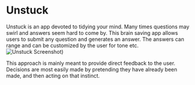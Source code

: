 # Unstuck
Unstuck is an app devoted to tidying your mind. Many times questions may swirl and answers seem hard to come by. This brain saving app allows users to submit any question and generates an answer. The answers can range and can be customized by the user for tone etc. ![Unstuck Screenshot](/images/scrn))

This approach is mainly meant to provide direct feedback to the user. Decisions are most easily made by pretending they have already been made, and then acting on that instinct. 
